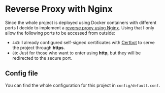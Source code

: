 # Reverse Proxy with Nginx

Since the whole project is deployed using Docker containers with different ports I decide to implement a [reverse proxy using Nginx](https://docs.nginx.com/nginx/admin-guide/web-server/reverse-proxy/). Using that I only allow the following ports to be accessed from outside:

- `443`: I already configured self-signed certificates with [Certbot](https://certbot.eff.org/pages/about) to serve the project through **https**.
- `80`: Just for those who want to enter using **http**, but they will be redirected to the secure port.

## Config file

You can find the whole configuration for this project in `config/default.conf`.